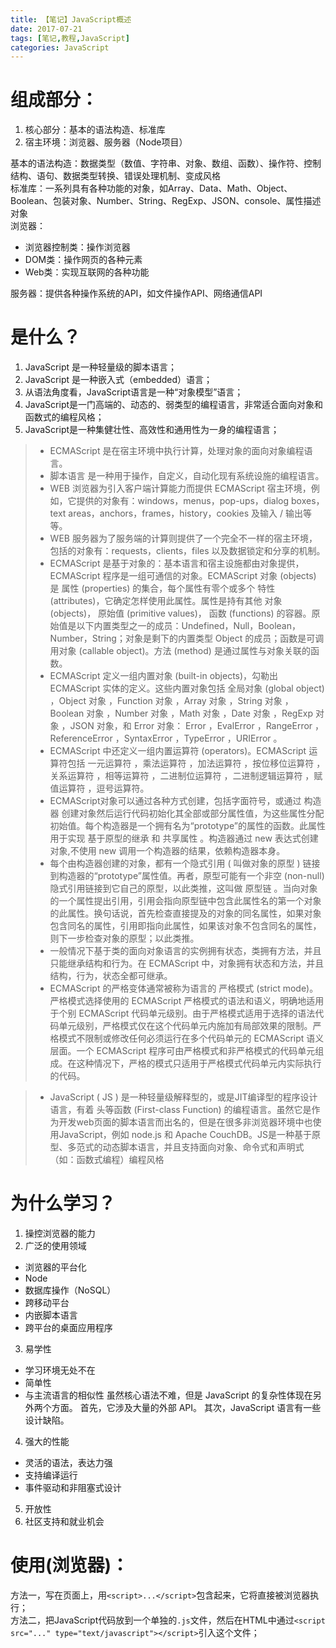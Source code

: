 ```yaml
---
title: 【笔记】JavaScript概述
date: 2017-07-21
tags: [笔记,教程,JavaScript]
categories: JavaScript
---
```

# 组成部分：
1. 核心部分：基本的语法构造、标准库
2. 宿主环境：浏览器、服务器（Node项目）    

基本的语法构造：数据类型（数值、字符串、对象、数组、函数）、操作符、控制结构、语句、数据类型转换、错误处理机制、变成风格     
标准库：一系列具有各种功能的对象，如Array、Data、Math、Object、Boolean、包装对象、Number、String、RegExp、JSON、console、属性描述对象    
浏览器：
  - 浏览器控制类：操作浏览器
  - DOM类：操作网页的各种元素
  - Web类：实现互联网的各种功能

服务器：提供各种操作系统的API，如文件操作API、网络通信API

# 是什么？
1. JavaScript 是一种轻量级的脚本语言；
2. JavaScript 是一种嵌入式（embedded）语言；
3. 从语法角度看，JavaScript语言是一种“对象模型”语言；
4. JavaScript是一门高端的、动态的、弱类型的编程语言，非常适合面向对象和函数式的编程风格；
5. JavaScript是一种集健壮性、高效性和通用性为一身的编程语言；
<!-- more -->
> - ECMAScript 是在宿主环境中执行计算，处理对象的面向对象编程语言。   
> - 脚本语言 是一种用于操作，自定义，自动化现有系统设施的编程语言。    
> - WEB 浏览器为引入客户端计算能力而提供 ECMAScript 宿主环境，例如，它提供的对象有：windows，menus，pop-ups，dialog boxes，text areas，anchors，frames，history，cookies 及输入 / 输出等等。
> - WEB 服务器为了服务端的计算则提供了一个完全不一样的宿主环境，包括的对象有：requests，clients，files 以及数据锁定和分享的机制。
> - ECMAScript 是基于对象的：基本语言和宿主设施都由对象提供，ECMAScript 程序是一组可通信的对象。ECMAScript 对象 (objects) 是 属性 (properties) 的集合，每个属性有零个或多个 特性 (attributes)，它确定怎样使用此属性。属性是持有其他 对象 (objects)， 原始值 (primitive values)， 函数 (functions) 的容器。原始值是以下内置类型之一的成员：Undefined，Null，Boolean，Number，String；对象是剩下的内置类型 Object 的成员；函数是可调用对象 (callable object)。方法 (method) 是通过属性与对象关联的函数。
> - ECMAScript 定义一组内置对象 (built-in objects)，勾勒出 ECMAScript 实体的定义。这些内置对象包括 全局对象 (global object) ，Object 对象 ，Function 对象 ，Array 对象 ，String 对象 ，Boolean 对象 ，Number 对象 ，Math 对象 ，Date 对象 ，RegExp 对象 ，JSON 对象，和 Error 对象： Error ，EvalError ，RangeError ，ReferenceError ，SyntaxError ，TypeError ，URIError 。
> - ECMAScript 中还定义一组内置运算符 (operators)。ECMAScript 运算符包括 一元运算符 ，乘法运算符 ，加法运算符 ，按位移位运算符 ，关系运算符 ，相等运算符 ，二进制位运算符 ，二进制逻辑运算符 ，赋值运算符 ，逗号运算符。
> - ECMAScript对象可以通过各种方式创建，包括字面符号，或通过 构造器 创建对象然后运行代码初始化其全部或部分属性值，为这些属性分配初始值。每个构造器是一个拥有名为“prototype”的属性的函数。此属性用于实现 基于原型的继承 和 共享属性 。构造器通过 new 表达式创建对象,不使用 new 调用一个构造器的结果，依赖构造器本身。
> - 每个由构造器创建的对象，都有一个隐式引用 ( 叫做对象的原型 ) 链接到构造器的“prototype”属性值。再者，原型可能有一个非空 (non-null) 隐式引用链接到它自己的原型，以此类推，这叫做 原型链 。当向对象的一个属性提出引用，引用会指向原型链中包含此属性名的第一个对象的此属性。换句话说，首先检查直接提及的对象的同名属性，如果对象包含同名的属性，引用即指向此属性，如果该对象不包含同名的属性，则下一步检查对象的原型；以此类推。
> - 一般情况下基于类的面向对象语言的实例拥有状态，类拥有方法，并且只能继承结构和行为。在 ECMAScript 中，对象拥有状态和方法，并且结构，行为，状态全都可继承。
> - ECMAScript 的严格变体通常被称为语言的 严格模式 (strict mode)。严格模式选择使用的 ECMAScript 严格模式的语法和语义，明确地适用于个别 ECMAScript 代码单元级别。由于严格模式适用于选择的语法代码单元级别，严格模式仅在这个代码单元内施加有局部效果的限制。严格模式不限制或修改任何必须运行在多个代码单元的 ECMAScript 语义层面。一个 ECMAScript 程序可由严格模式和非严格模式的代码单元组成。在这种情况下，严格的模式只适用于严格模式代码单元内实际执行的代码。

> - JavaScript ( JS ) 是一种轻量级解释型的，或是JIT编译型的程序设计语言，有着 头等函数 (First-class Function) 的编程语言。虽然它是作为开发web页面的脚本语言而出名的，但是在很多非浏览器环境中也使用JavaScript，例如 node.js 和 Apache CouchDB。JS是一种基于原型、多范式的动态脚本语言，并且支持面向对象、命令式和声明式（如：函数式编程）编程风格

# 为什么学习？
1. 操控浏览器的能力
2. 广泛的使用领域
 - 浏览器的平台化
 - Node
 - 数据库操作（NoSQL） 
 - 跨移动平台
 - 内嵌脚本语言
 - 跨平台的桌面应用程序
3. 易学性
 - 学习环境无处不在
 - 简单性
 - 与主流语言的相似性
 虽然核心语法不难，但是 JavaScript 的复杂性体现在另外两个方面。
 首先，它涉及大量的外部 API。
 其次，JavaScript 语言有一些设计缺陷。
4. 强大的性能
 - 灵活的语法，表达力强 
 - 支持编译运行
 - 事件驱动和非阻塞式设计
5. 开放性
6. 社区支持和就业机会

# 使用(浏览器)：
方法一，写在页面上，用`<script>...</script>`包含起来，它将直接被浏览器执行；    
方法二，把JavaScript代码放到一个单独的`.js`文件，然后在HTML中通过`<script src="..." type="text/javascript"></script>`引入这个文件；
